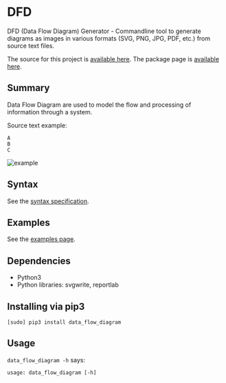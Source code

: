 # DFD

DFD (Data Flow Diagram) Generator - Commandline tool to generate
diagrams as images in various formats (SVG, PNG, JPG, PDF, etc.) from
source text files.

The source for this project is [available here][src].
The package page is [available here][pypi].

## Summary
Data Flow Diagram are used to model the flow and processing of
information through a system.

Source text example:

    A
    B
    C

![example](https://raw.githubusercontent.com/pbauermeister/dfd/master/doc/example-01.svg "Example")

## Syntax
See the [syntax specification][syntax].

## Examples
See the [examples page][examples].

## Dependencies

 * Python3
 * Python libraries: svgwrite, reportlab

## Installing via pip3

```
[sudo] pip3 install data_flow_diagram
```

## Usage

`data_flow_diagram -h` says:

```
usage: data_flow_diagram [-h]
```

[src]: https://github.com/pbauermeister/dfd
[pypi]: https://pypi.org/project/data-flow-diagram
[syntax]: https://github.com/pbauermeister/dfd/tree/master/doc/SYNTAX.md
[examples]: https://github.com/pbauermeister/dfd/tree/master/examples/EXAMPLES.md